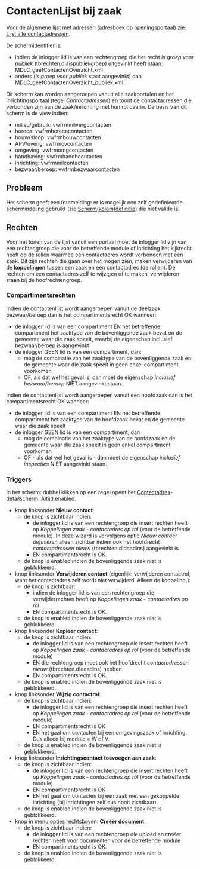 # ContactenLijst bij zaak

Voor de algemene lijst met adressen (adresboek op openingsportaal) zie: [Lijst alle contactadressen](/docs/probleemoplossing/portalen_en_moduleschermen/openingsportaal/tegel_adresboek/lijst_alle_contactadressen.md).

De schermidentifier is:

* indien de inlogger lid is van een rechtengroep die het recht *is groep voor publiek* (tbrechten.dlaispubliekgroep) uitgevinkt heeft staan: MDLC_geefContactenOverzicht.xml
* anders (*is groep voor publiek* staat aangevinkt) dan MDLC_geefContactenOverzicht_publiek.xml.

Dit scherm kan worden aangeroepen vanuit alle zaakportalen en het inrichtingsportaal (tegel *Contactadressen*) en toont de contactadressen die verbonden zijn aan de zaak/inrichting met hun rol daarin.
De basis van dit scherm is de view indien:

* milieu/gebruik: vwfrmmilvergcontacten
* horeca:  vwfrmhorecacontacten
* bouw/sloop: vwfrmbouwcontacten
* APV/overig: vwfrmovcontacten
* omgeving: vwfrmomgcontacten
* handhaving: vwfrmhandhcontacten
* inrichting: vwfrmmilcontacten
* bezwaar/beroep: vwfrmbezwaarcontacten

## Probleem

Het scherm geeft een foutmelding: er is mogelijk een zelf gedefinieerde schermindeling gebruikt (zie [Scherm(kolom)definitie](/docs/instellen_inrichten/schermdefinitie.md)) die niet valide is.

## Rechten

Voor het tonen van de lijst vanuit een portaal moet de inlogger lid zijn van een rechtengroep die voor de betreffende module of inrichting het kijkrecht heeft op de rollen waarmee een contactadres wordt verbonden met een zaak. Dit zijn rechten die gaan over het mogen zien, maken verwijderen van de **koppelingen** tussen een zaak en een contactadres (de rollen). De rechten om een contactadres zelf te wijzigen of te maken, verwijderen staan bij de hoofrechtengroep.

### Compartimentsrechten

Indien de contactenlijst wordt aangeroepen vanuit de deelzaak bezwaar/beroep dan is het compartimentsrecht OK wanneer:

* de inlogger lid is van een compartiment EN het betreffende compartiment het zaaktype van de bovenliggende zaak bevat en de gemeente waar die zaak speelt, waarbij de eigenschap inclusief bezwaar/beroep is aangevinkt
* de inlogger GEEN lid is van een compartiment, dan:
  * mag de combinatie van het zaaktype van de bovenliggende zaak en de gemeente waar die zaak speelt in geen enkel compartiment voorkomen
  * OF, als dat wel het geval is, dan moet de eigenschap *inclusief bezwaar/beroep* NIET aangevinkt staan.

Indien de contactenlijst wordt aangeroepen vanuit een hoofdzaak dan is het compartimentsrecht OK wanneer:

* de inlogger lid is van een compartiment EN het betreffende compartiment het zaaktype van de hoofdzaak bevat en de gemeente waar die zaak speelt
* de inlogger GEEN lid is van een compartiment, dan
  * mag de combinatie van het zaaktype van de hoofdzaak en de gemeente waar die zaak speelt in geen enkel compartiment voorkomen
  * OF - als dat wel het geval is - dan moet de eigenschap *inclusief inspecties* NIET aangevinkt staan.

### Triggers

In het scherm: dubbel klikken op een regel opent het [Contactadres](/docs/probleemoplossing/module_overstijgende_schermen/contact_adres.md)-detailscherm. Altijd enabled.

* knop linksonder **Nieuw contact**:
  * de knop is zichtbaar indien:
    * de inlogger lid is van een rechtengroep die insert rechten heeft op *Koppelingen zaak - contactadres op rol* (voor de betreffende module). In deze wizard is vervolgens optie *Nieuw contact definiëren* alleen zichtbar indien ook het hoofdrecht *contactadressen nieuw* (tbrechten.dldcadins) aangevinkt is
    * EN compartimentsrecht is OK.
  * de knop is enabled indien de bovenliggende zaak niet is geblokkeerd.
* knop linksonder **Verwijderen contact** (eigenlijk: verwijderen contactrol, want het contactadres zelf wordt niet verwijderd. Alleen de koppeling.):
  * de knop is zichtbaar:
    * indien de inlogger lid is van een rechtengroep die verwijderrechten heeft op  *Koppelingen zaak - contactadres op rol*  
    * EN compartimentsrecht is OK.  
  * de knop is enabled indien de bovenliggende zaak niet is geblokkeerd.
* knop linksonder **Kopieer contact**:
  * de knop is zichtbaar indien:
    * de inlogger lid is van een rechtengroep die insert rechten heeft op *Koppelingen zaak - contactadres op rol* (voor de betreffende module)
    * EN die rechtengroep moet ook het hoofdrecht *contactadressen nieuw* (tbrechten.dldcadins) hebben
    * EN compartimentsrecht is OK.
  * de knop is enabled indien de bovenliggende zaak niet is geblokkeerd.
* knop linksonder **Wijzig contactrol**:
  * de knop is zichtbaar indien:
    * de inlogger lid is van een rechtengroep die insert rechten heeft op *Koppelingen zaak - contactadres op rol* (voor de betreffende module)
    * EN compartimentsrecht is OK
    * EN het gaat om contacten bij een omgevingszaak of inrichting. Dus alleen bij module = W of V.
  * de knop is enabled indien de bovenliggende zaak niet is geblokkeerd.
* knop linksonder **Inrichtingscontact toevoegen aan zaak**:
  * de knop is zichtbaar indien:
    * de inlogger lid is van een rechtengroep die insert rechten heeft op *Koppelingen zaak - contactadres op rol* (voor de betreffende module)
    * EN compartimentsrecht is OK
    * EN het gaat om contacten bij een zaak met een gekoppelde inrichting (bij inrichtingen zelf dus nooit zichtbaar).
  * de knop is enabled indien de bovenliggende zaak niet is geblokkeerd.
* knop in menu opties rechtsboven: **Creëer document**:
  * de knop is zichtbaar indien:
    * de inlogger lid is van een rechtengroep die upload en creëer rechten heeft voor documenten voor de betreffende module
    * EN compartimentsrecht is OK.
  * de knop is enabled indien de bovenliggende zaak niet is geblokkeerd.
